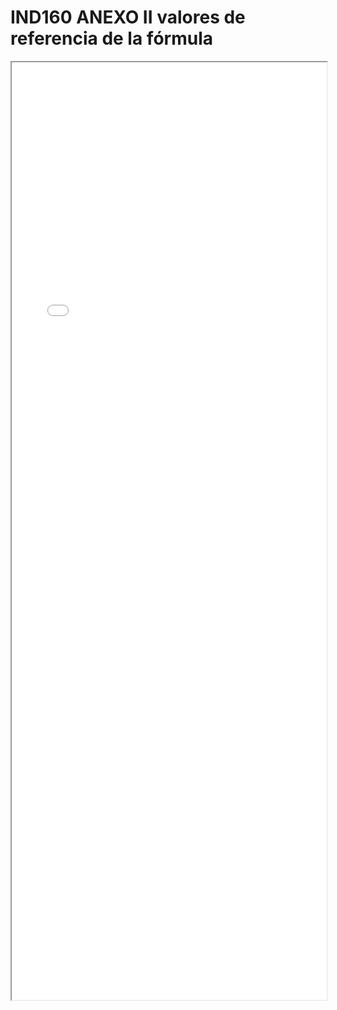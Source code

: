
# IND160 ANEXO II valores de referencia de la fórmula

<iframe src="../IND160 ANEXO II valores de referencia de la fórmula.pdf" width="100%" height="1500px"></iframe>

